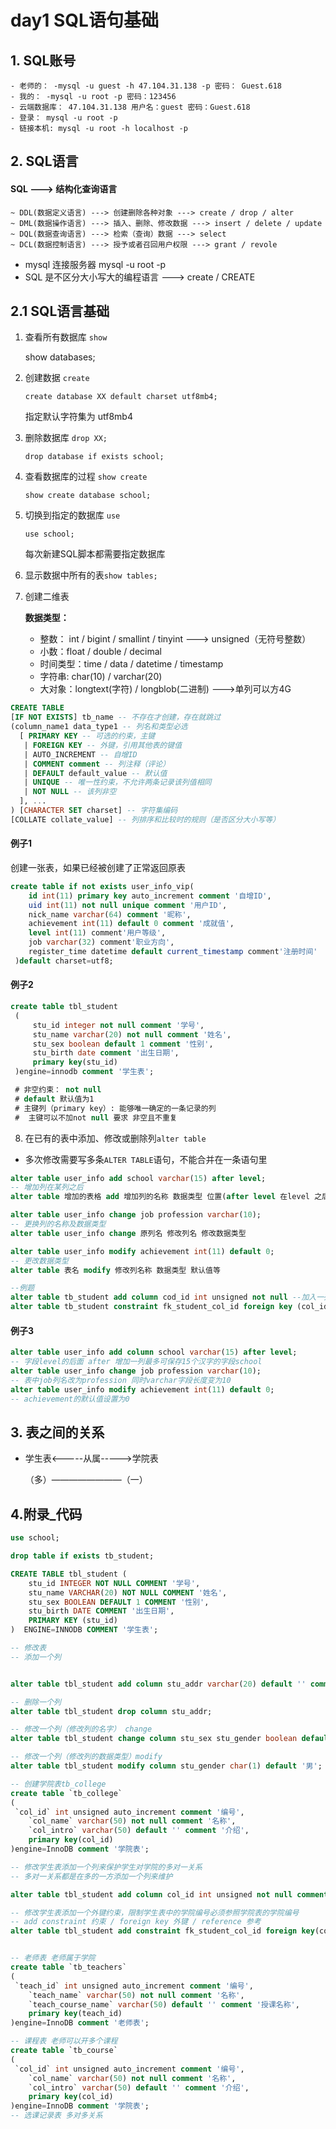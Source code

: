 # day1 SQL语句基础

## 1. SQL账号

    - 老师的： -mysql -u guest -h 47.104.31.138 -p 密码： Guest.618
    - 我的： -mysql -u root -p 密码：123456
    - 云端数据库： 47.104.31.138 用户名：guest 密码：Guest.618   
    - 登录： mysql -u root -p
    - 链接本机: mysql -u root -h localhost -p

## 2. SQL语言

#### SQL ---> 结构化查询语言

    ~ DDL(数据定义语言) ---> 创建删除各种对象 ---> create / drop / alter
    ~ DML(数据操作语言) ---> 插入、删除、修改数据 ---> insert / delete / update
    ~ DQL(数据查询语言) ---> 检索（查询）数据 ---> select  
    ~ DCL(数据控制语言) ---> 授予或者召回用户权限 ---> grant / revole

- mysql 连接服务器 mysql -u root -p
- SQL 是不区分大小写大的编程语言 ---> create / CREATE

## 2.1 SQL语言基础

  1. 查看所有数据库 `show`

      show databases;

  2. 创建数据 `create`

      `create database XX default charset utf8mb4;`

      指定默认字符集为 utf8mb4

  3. 删除数据库 `drop XX;`

      `drop database if exists school;`

  4. 查看数据库的过程 `show create`

      `show create database school;`

  5. 切换到指定的数据库 `use`

      `use school;`

      每次新建SQL脚本都需要指定数据库

  6. 显示数据中所有的表`show tables;`

  7. 创建二维表

     **数据类型：**

     - 整数： int / bigint / smallint / tinyint ---> unsigned（无符号整数）
     - 小数：float / double / decimal
     - 时间类型：time / data / datetime / timestamp
     - 字符串: char(10) / varchar(20)
     - 大对象：longtext(字符) / longblob(二进制) --->单列可以方4G

```SQL
CREATE TABLE
[IF NOT EXISTS] tb_name -- 不存在才创建，存在就跳过
(column_name1 data_type1 -- 列名和类型必选
  [ PRIMARY KEY -- 可选的约束，主键
   | FOREIGN KEY -- 外键，引用其他表的键值
   | AUTO_INCREMENT -- 自增ID
   | COMMENT comment -- 列注释（评论）
   | DEFAULT default_value -- 默认值
   | UNIQUE -- 唯一性约束，不允许两条记录该列值相同
   | NOT NULL -- 该列非空
  ], ...
) [CHARACTER SET charset] -- 字符集编码
[COLLATE collate_value] -- 列排序和比较时的规则（是否区分大小写等）
```
#### 例子1

创建一张表，如果已经被创建了正常返回原表

```sql
create table if not exists user_info_vip(
    id int(11) primary key auto_increment comment '自增ID',
    uid int(11) not null unique comment '用户ID',
    nick_name varchar(64) comment '昵称',
    achievement int(11) default 0 comment '成就值',
    level int(11) comment'用户等级',
    job varchar(32) comment'职业方向',
    register_time datetime default current_timestamp comment'注册时间'
 )default charset=utf8;
```

#### 例子2

   ```sql
   create table tbl_student
    (
        stu_id integer not null comment '学号',
        stu_name varchar(20) not null comment '姓名',
        stu_sex boolean default 1 comment '性别',
        stu_birth date comment '出生日期',
        primary key(stu_id)    
    )engine=innodb comment '学生表';

    # 非空约束： not null 
    # default 默认值为1
    # 主键列（primary key）: 能够唯一确定的一条记录的列  
    #  主键可以不加not null 要求 非空且不重复
   ```



  8. 在已有的表中添加、修改或删除列`alter table`
   
   - 多次修改需要写多条`ALTER TABLE`语句，不能合并在一条语句里
  
  ```sql  
alter table user_info add school varchar(15) after level;
-- 增加列在某列之后
alter table 增加的表格 add 增加列的名称 数据类型 位置(after level 在level 之后)

alter table user_info change job profession varchar(10);
-- 更换列的名称及数据类型
alter table user_info change 原列名 修改列名 修改数据类型

alter table user_info modify achievement int(11) default 0;
-- 更改数据类型
alter table 表名 modify 修改列名称 数据类型 默认值等

--例题
alter table tb_student add column cod_id int unsigned not null --加入一列
alter table tb_student constraint fk_student_col_id foreign key (col_id) references tb_college(col_id); 
  ```   

#### 例子3

```sql
alter table user_info add column school varchar(15) after level;
-- 字段level的后面 after 增加一列最多可保存15个汉字的字段school
alter table user_info change job profession varchar(10);
-- 表中job列名改为profession 同时varchar字段长度变为10
alter table user_info modify achievement int(11) default 0;
-- achievement的默认值设置为0
```

## 3. 表之间的关系

- 学生表<-----从属----->学院表

   （多）————————（一）

## 4.附录_代码

```sql
use school;

drop table if exists tb_student;

CREATE TABLE tbl_student (
    stu_id INTEGER NOT NULL COMMENT '学号',
    stu_name VARCHAR(20) NOT NULL COMMENT '姓名',
    stu_sex BOOLEAN DEFAULT 1 COMMENT '性别',
    stu_birth DATE COMMENT '出生日期',
    PRIMARY KEY (stu_id)
)  ENGINE=INNODB COMMENT '学生表';

-- 修改表
-- 添加一个列


alter table tbl_student add column stu_addr varchar(20) default '' comment '籍贯';

-- 删除一个列
alter table tbl_student drop column stu_addr;

-- 修改一个列（修改列的名字） change
alter table tbl_student change column stu_sex stu_gender boolean default 1 comment '性别';

-- 修改一个列（修改列的数据类型）modify
alter table tbl_student modify column stu_gender char(1) default '男';

-- 创建学院表tb_college
create table `tb_college`
(
 `col_id` int unsigned auto_increment comment '编号',
    `col_name` varchar(50) not null comment '名称',
    `col_intro` varchar(50) default '' comment '介绍',
    primary key(col_id)
)engine=InnoDB comment '学院表';

-- 修改学生表添加一个列来保护学生对学院的多对一关系
-- 多对一关系都是在多的一方添加一个列来维护

alter table tbl_student add column col_id int unsigned not null comment '学院编号';

-- 修改学生表添加一个外键约束，限制学生表中的学院编号必须参照学院表的学院编号
-- add constraint 约束 / foreign key 外键 / reference 参考
alter table tbl_student add constraint fk_student_col_id foreign key(col_id) references tb_college(col_id);


-- 老师表 老师属于学院
create table `tb_teachers`
(
 `teach_id` int unsigned auto_increment comment '编号',
    `teach_name` varchar(50) not null comment '名称',
    `teach_course_name` varchar(50) default '' comment '授课名称',
    primary key(teach_id)
)engine=InnoDB comment '老师表';

-- 课程表 老师可以开多个课程
create table `tb_course`
(
 `col_id` int unsigned auto_increment comment '编号',
    `col_name` varchar(50) not null comment '名称',
    `col_intro` varchar(50) default '' comment '介绍',
    primary key(col_id)
)engine=InnoDB comment '学院表';
-- 选课记录表 多对多关系
```

